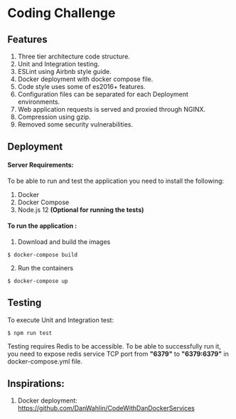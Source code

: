 # Coding Challenge


## Features

1. Three tier architecture code structure.
2. Unit and Integration testing.
3. ESLint using Airbnb style guide.
4. Docker deployment with  docker compose file.
5. Code style uses some of es2016+ features.
6. Configuration files can be separated for each Deployment environments.
7. Web application requests is served and proxied through NGINX.
8. Compression using gzip.
9. Removed some security vulnerabilities.

## Deployment 

#### Server Requirements: 

To be able  to run and test the application you need to install the following:

1. Docker 
2. Docker Compose
3. Node.js 12 __(Optional for running the tests)__

#### To run the application :

1. Download and build the images

```shell
$ docker-compose build
```

2. Run the containers

```shell
$ docker-compose up 
```

## Testing 

To execute Unit and Integration test:

```
$ npm run test
```

Testing requires Redis to be accessible. To be able to successfully run it, you need to expose redis service TCP port from **"6379"** to **"6379:6379"** in docker-compose.yml file.


## Inspirations:

1. Docker deployment:  https://github.com/DanWahlin/CodeWithDanDockerServices




